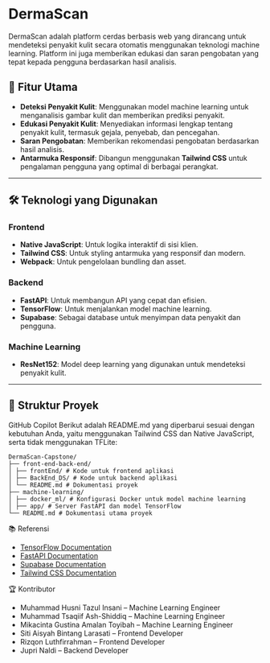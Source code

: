 # DermaScan

DermaScan adalah platform cerdas berbasis web yang dirancang untuk mendeteksi penyakit kulit secara otomatis menggunakan teknologi machine learning. Platform ini juga memberikan edukasi dan saran pengobatan yang tepat kepada pengguna berdasarkan hasil analisis.

## 🎯 Fitur Utama
- **Deteksi Penyakit Kulit**: Menggunakan model machine learning untuk menganalisis gambar kulit dan memberikan prediksi penyakit.
- **Edukasi Penyakit Kulit**: Menyediakan informasi lengkap tentang penyakit kulit, termasuk gejala, penyebab, dan pencegahan.
- **Saran Pengobatan**: Memberikan rekomendasi pengobatan berdasarkan hasil analisis.
- **Antarmuka Responsif**: Dibangun menggunakan **Tailwind CSS** untuk pengalaman pengguna yang optimal di berbagai perangkat.

---

## 🛠️ Teknologi yang Digunakan
### **Frontend**
- **Native JavaScript**: Untuk logika interaktif di sisi klien.
- **Tailwind CSS**: Untuk styling antarmuka yang responsif dan modern.
- **Webpack**: Untuk pengelolaan bundling dan asset.

### **Backend**
- **FastAPI**: Untuk membangun API yang cepat dan efisien.
- **TensorFlow**: Untuk menjalankan model machine learning.
- **Supabase**: Sebagai database untuk menyimpan data penyakit dan pengguna.

### **Machine Learning**
- **ResNet152**: Model deep learning yang digunakan untuk mendeteksi penyakit kulit.

---

## 📂 Struktur Proyek

GitHub Copilot
Berikut adalah README.md yang diperbarui sesuai dengan kebutuhan Anda, yaitu menggunakan Tailwind CSS dan Native JavaScript, serta tidak menggunakan TFLite:

```
DermaScan-Capstone/ 
├── front-end-back-end/ 
│ ├── frontEnd/ # Kode untuk frontend aplikasi 
│ ├── BackEnd_DS/ # Kode untuk backend aplikasi 
│ └── README.md # Dokumentasi proyek 
├── machine-learning/
│ ├── docker_ml/ # Konfigurasi Docker untuk model machine learning 
│ ├── app/ # Server FastAPI dan model TensorFlow 
└── README.md # Dokumentasi utama proyek
```

📚 Referensi
- [TensorFlow Documentation](https://www.tensorflow.org/)
- [FastAPI Documentation](https://fastapi.tiangolo.com/)
- [Supabase Documentation](https://supabase.com/docs)
- [Tailwind CSS Documentation](https://tailwindcss.com/docs)

🏆 Kontributor
- Muhammad Husni Tazul Insani – Machine Learning Engineer
- Muhammad Tsaqiif Ash-Shiddiq – Machine Learning Engineer
- Mikacinta Gustina Amalan Toyibah – Machine Learning Engineer
- Siti Aisyah Bintang Larasati – Frontend Developer
- Rizqon Luthfirrahman – Frontend Developer
- Jupri Naldi – Backend Developer
